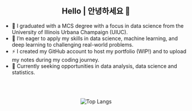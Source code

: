 <h2 align="center"> Hello | 안녕하세요 👋</h2>

- 🔭 I graduated with a MCS degree with a focus in data science from the University of Illinois Urbana Champaign (UIUC).
- 🌱 I’m eager to apply my skills in data science, machine learning, and deep learning to challenging real-world problems.
- ⚡ I created my GitHub account to host my portfolio (WIP!) and to upload my notes during my coding journey.
- 💼 Currently seeking opportunities in data analysis, data science and statistics.

<br/><br/>

<!--END_SECTION:language-->
<p align="center"><img src="https://github-readme-stats.vercel.app/api/top-langs/?username=Henesys&amp;theme=dark" alt="Top Langs"></p>
<!--END_SECTION:language-->
